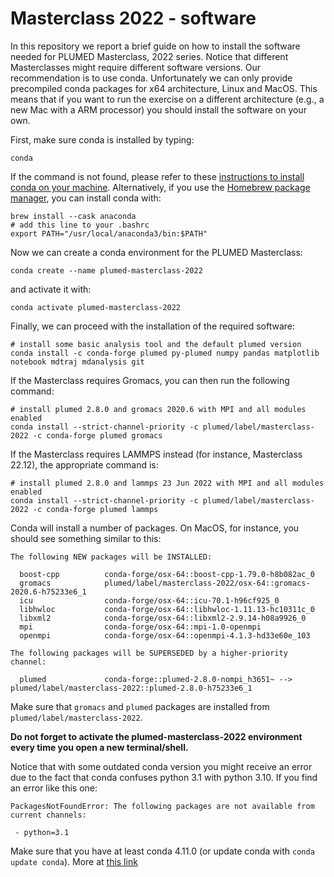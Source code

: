 # Masterclass 2022 - software

In this repository we report a brief guide on how to install the software needed for PLUMED Masterclass, 2022 series.
Notice that different Masterclasses might require different software versions.
Our recommendation is to use conda. Unfortunately we can only provide precompiled conda packages for x64 architecture, Linux and MacOS.
This means that if you want to run the exercise on a different architecture (e.g., a new Mac with a ARM processor) you should install the software on your own.

First, make sure conda is installed by typing:
```
conda
```
If the command is not found, please refer to these [instructions to install conda on your machine](https://docs.conda.io/en/latest/miniconda.html).
Alternatively, if you use the [Homebrew package manager](https://brew.sh/), you can install conda with:
```
brew install --cask anaconda
# add this line to your .bashrc
export PATH="/usr/local/anaconda3/bin:$PATH"
```

Now we can create a conda environment for the PLUMED Masterclass:
```
conda create --name plumed-masterclass-2022
```

and activate it with:
```
conda activate plumed-masterclass-2022
```

Finally, we can proceed with the installation of the required software:
```
# install some basic analysis tool and the default plumed version
conda install -c conda-forge plumed py-plumed numpy pandas matplotlib notebook mdtraj mdanalysis git
```
If the Masterclass requires Gromacs, you can then run the following command:
```
# install plumed 2.8.0 and gromacs 2020.6 with MPI and all modules enabled
conda install --strict-channel-priority -c plumed/label/masterclass-2022 -c conda-forge plumed gromacs
```
If the Masterclass requires LAMMPS instead (for instance, Masterclass 22.12), the appropriate command is:
```
# install plumed 2.8.0 and lammps 23 Jun 2022 with MPI and all modules enabled
conda install --strict-channel-priority -c plumed/label/masterclass-2022 -c conda-forge plumed lammps
```

Conda will install a number of packages.
On MacOS, for instance, you should see something similar to this:
```
The following NEW packages will be INSTALLED:

  boost-cpp          conda-forge/osx-64::boost-cpp-1.79.0-h8b082ac_0
  gromacs            plumed/label/masterclass-2022/osx-64::gromacs-2020.6-h75233e6_1
  icu                conda-forge/osx-64::icu-70.1-h96cf925_0
  libhwloc           conda-forge/osx-64::libhwloc-1.11.13-hc10311c_0
  libxml2            conda-forge/osx-64::libxml2-2.9.14-h08a9926_0
  mpi                conda-forge/osx-64::mpi-1.0-openmpi
  openmpi            conda-forge/osx-64::openmpi-4.1.3-hd33e60e_103

The following packages will be SUPERSEDED by a higher-priority channel:

  plumed             conda-forge::plumed-2.8.0-nompi_h3651~ --> plumed/label/masterclass-2022::plumed-2.8.0-h75233e6_1
```
 Make sure that `gromacs` and `plumed` packages are installed from `plumed/label/masterclass-2022`.
 
 **Do not forget to activate the plumed-masterclass-2022 environment every time you open a new terminal/shell.**
 
 Notice that with some outdated conda version you might receive an error due to the fact that conda confuses python 3.1 with python 3.10.
 If you find an error like this one:
 ```
 PackagesNotFoundError: The following packages are not available from current channels:

  - python=3.1

 ```
 Make sure that you have at least conda 4.11.0 (or update conda with `conda update conda`).
 More at [this link](https://github.com/conda/conda/issues/11065)

